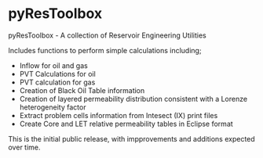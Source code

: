 # pyResToolbox
pyResToolbox - A collection of Reservoir Engineering Utilities

Includes functions to perform simple calculations including;
- Inflow for oil and gas
- PVT Calculations for oil
- PVT calculation for gas
- Creation of Black Oil Table information
- Creation of layered permeability distribution consistent with a Lorenze heterogeneity factor
- Extract problem cells information from Intesect (IX) print files
- Create Core and LET relative permeability tables in Eclipse format

This is the initial public release, with impprovements and additions expected over time.
